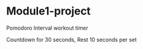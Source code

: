 # Module1-project

Pomodoro Interval workout timer

Countdown for 30 seconds, Rest 10 seconds per set

